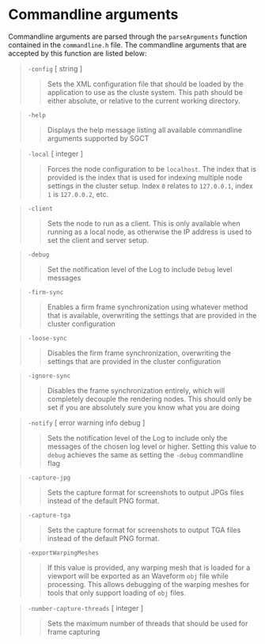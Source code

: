 # Commandline arguments
Commandline arguments are parsed through the `parseArguments` function contained in the `commandline.h` file.  The commandline arguments that are accepted by this function are listed below:

 > `-config` \[ string \]
 >  > Sets the XML configuration file that should be loaded by the application to use as the cluste system.  This path should be either absolute, or relative to the current working directory.

 > `-help`
 >  > Displays the help message listing all available commandline arguments supported by SGCT

 > `-local` \[ integer \]
 >  > Forces the node configuration to be `localhost`.  The index that is provided is the index that is used for indexing multiple node settings in the cluster setup.  Index `0` relates to `127.0.0.1`, index `1` is `127.0.0.2`, etc.

 > `-client`
 >  > Sets the node to run as a client.  This is only available when running as a local node, as otherwise the IP address is used to set the client and server setup.

 > `-debug`
 >  > Set the notification level of the Log to include `Debug` level messages

 > `-firm-sync`
 >  > Enables a firm frame synchronization using whatever method that is available, overwriting the settings that are provided in the cluster configuration

 > `-loose-sync`
 >  > Disables the firm frame synchronization, overwriting the settings that are provided in the cluster configuration

 > `-ignore-sync`
 >  > Disables the frame synchronization entirely, which will completely decouple the rendering nodes.  This should only be set if you are absolutely sure you know what you are doing

 > `-notify` \[ error warning info debug  \]
 >  > Sets the notification level of the Log to include only the messages of the chosen log level or higher.  Setting this value to `debug` achieves the same as setting the `-debug` commandline flag

 > `-capture-jpg`
 >  > Sets the capture format for screenshots to output JPGs files instead of the default PNG format.

 > `-capture-tga`
 >  > Sets the capture format for screenshots to output TGA files instead of the default PNG format.

 > `-exportWarpingMeshes`
 >  > If this value is provided, any warping mesh that is loaded for a viewport will be exported as an Waveform `obj` file while processing.  This allows debugging of the warping meshes for tools that only support loading of `obj` files.

 > `-number-capture-threads` \[ integer \]
 >  > Sets the maximum number of threads that should be used for frame capturing
